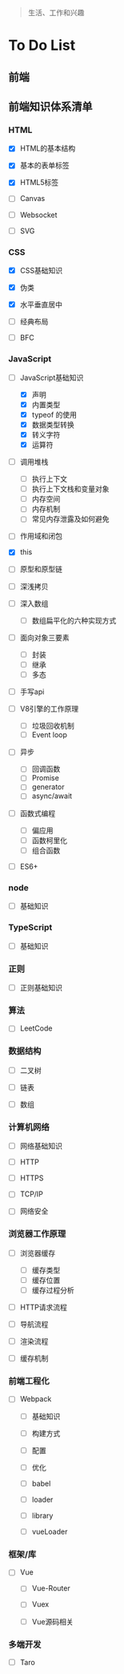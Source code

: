 
> 生活、工作和兴趣

# To Do List

## 前端

## 前端知识体系清单

### HTML
- [x] HTML的基本结构
- [x] 基本的表单标签
- [x] HTML5标签
- [ ] Canvas
- [ ] Websocket
- [ ] SVG


### CSS

- [x] CSS基础知识
- [x] 伪类
- [x] 水平垂直居中
- [ ] 经典布局
- [ ] BFC


### JavaScript

- [ ] JavaScript基础知识
    - [x] 声明
    - [x] 内置类型
    - [x] typeof 的使用
    - [x] 数据类型转换
    - [x] 转义字符
    - [x] 运算符
- [ ] 调用堆栈
    - [ ] 执行上下文
    - [ ] 执行上下文栈和变量对象
    - [ ] 内存空间
    - [ ] 内存机制
    - [ ] 常见内存泄露及如何避免
- [ ] 作用域和闭包
- [x] this
- [ ] 原型和原型链
- [ ] 深浅拷贝
- [ ] 深入数组
    - [ ] 数组扁平化的六种实现方式
- [ ] 面向对象三要素
    - [ ] 封装
    - [ ] 继承
    - [ ] 多态
- [ ] 手写api
- [ ] V8引擎的工作原理
    - [ ] 垃圾回收机制
    - [ ] Event loop
- [ ] 异步
    - [ ] 回调函数
    - [ ] Promise
    - [ ] generator
    - [ ] async/await
- [ ] 函数式编程
    - [ ] 偏应用
    - [ ] 函数柯里化
    - [ ] 组合函数
- [ ] ES6+


### node

- [ ] 基础知识


### TypeScript

- [ ] 基础知识


### 正则

- [ ] 正则基础知识


### 算法

- [ ] LeetCode


### 数据结构

- [ ] 二叉树
- [ ] 链表
- [ ] 数组


### 计算机网络

- [ ] 网络基础知识
- [ ] HTTP
- [ ] HTTPS
- [ ] TCP/IP
- [ ] 网络安全


### 浏览器工作原理

- [ ] 浏览器缓存
    - [ ] 缓存类型
    - [ ] 缓存位置
    - [ ] 缓存过程分析
- [ ] HTTP请求流程
- [ ] 导航流程
- [ ] 渲染流程
- [ ] 缓存机制


### 前端工程化

- [ ] Webpack
    - [ ] 基础知识
    - [ ] 构建方式
    - [ ] 配置
    - [ ] 优化
    - [ ] babel
    - [ ] loader
    - [ ] library
    - [ ] vueLoader


### 框架/库

- [ ] Vue
    - [ ] Vue-Router
    - [ ] Vuex
    - [ ] Vue源码相关


### 多端开发

- [ ] Taro
